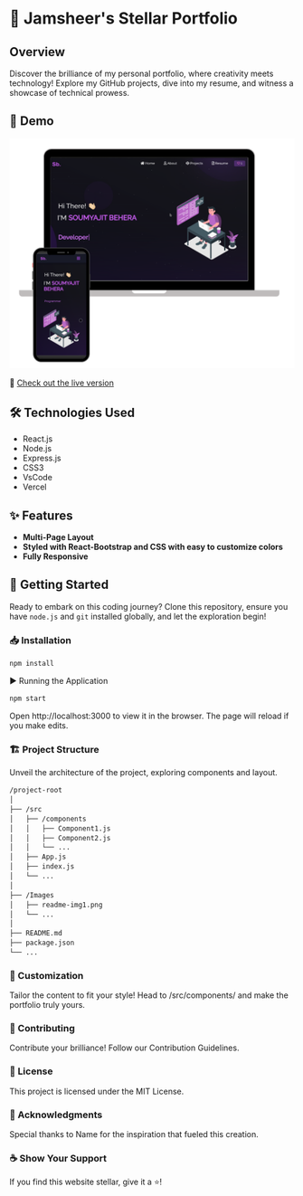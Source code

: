 # 🚀 Jamsheer's Stellar Portfolio

## Overview
Discover the brilliance of my personal portfolio, where creativity meets technology! Explore my GitHub projects, dive into my resume, and witness a showcase of technical prowess.

## 🌟 Demo
![Jamsheer's Portfolio](./Images/readme-img1.png)

🔗 [Check out the live version](https://soumyajit.vercel.app/)

## 🛠 Technologies Used
- React.js
- Node.js
- Express.js
- CSS3
- VsCode
- Vercel

## ✨ Features
- **Multi-Page Layout**
- **Styled with React-Bootstrap and CSS with easy to customize colors**
- **Fully Responsive**

## 🚀 Getting Started
Ready to embark on this coding journey? Clone this repository, ensure you have `node.js` and `git` installed globally, and let the exploration begin!

### 📥 Installation

```bash
npm install
```
▶️ Running the Application

```bash
npm start
```
Open http://localhost:3000 to view it in the browser. The page will reload if you make edits.

### 🏗 Project Structure
Unveil the architecture of the project, exploring components and layout.
```bash
/project-root
│
├── /src
│   ├── /components
│   │   ├── Component1.js
│   │   ├── Component2.js
│   │   └── ...
│   ├── App.js
│   ├── index.js
│   └── ...
│
├── /Images
│   ├── readme-img1.png
│   └── ...
│
├── README.md
├── package.json
└── ...
```
### 🎨 Customization
Tailor the content to fit your style! Head to /src/components/ and make the portfolio truly yours.

 ### 🤝 Contributing
Contribute your brilliance! Follow our Contribution Guidelines.

### 📜 License
This project is licensed under the MIT License.

### 🙌 Acknowledgments
Special thanks to Name for the inspiration that fueled this creation.

### ☕ Show Your Support
If you find this website stellar, give it a ⭐️!
